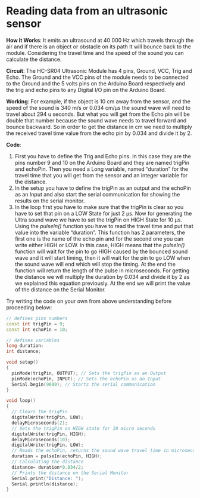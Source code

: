 # Reading data from an ultrasonic sensor
**How it Works**:
It emits an ultrasound at 40 000 Hz which travels through the air and if there is an object or obstacle on its path It will bounce back to the module. Considering the travel time and the speed of the sound you can calculate the distance.

**Circuit**:
The HC-SR04 Ultrasonic Module has 4 pins, Ground, VCC, Trig and Echo. The Ground and the VCC pins of the module needs to be connected to the Ground and the 5 volts pins on the Arduino Board respectively and the trig and echo pins to any Digital I/O pin on the Arduino Board.

**Working**:
For example, if the object is 10 cm away from the sensor, and the speed of the sound is 340 m/s or 0.034 cm/µs the sound wave will need to travel about 294 u seconds. But what you will get from the Echo pin will be double that number because the sound wave needs to travel forward and bounce backward.  So in order to get the distance in cm we need to multiply the received travel time value from the echo pin by 0.034 and divide it by 2.

**Code**:
1. First you have to define the Trig and Echo pins. In this case they are the pins number 9 and 10 on the Arduino Board and they are named trigPin and echoPin. Then you need a Long variable, named “duration” for the travel time that you will get from the sensor and an integer variable for the distance.
1. In the setup you have to define the trigPin as an output and the echoPin as an Input and also start the serial communication for showing the results on the serial monitor.
1. In the loop first you have to make sure that the trigPin is clear so you have to set that pin on a LOW State for just 2 µs. Now for generating the Ultra sound wave we have to set the trigPin on HIGH State for 10 µs. Using the *pulseIn()* function you have to read the travel time and put that value into the variable “duration”. This function has 2 parameters, the first one is the name of the echo pin and for the second one you can write either HIGH or LOW. In this case, HIGH means that the *pulseIn()* function will wait for the pin to go HIGH caused by the bounced sound wave and it will start timing, then it will wait for the pin to go LOW when the sound wave will end which will stop the timing. At the end the function will return the length of the pulse in microseconds. For getting the distance we will multiply the duration by 0.034 and divide it by 2 as we explained this equation previously.  At the end we will print the value of the distance on the Serial Monitor.

Try writing the code on your own from above understanding before proceeding below:
```C++
// defines pins numbers
const int trigPin = 9;
const int echoPin = 10;

// defines variables
long duration;
int distance;

void setup() 
{
  pinMode(trigPin, OUTPUT); // Sets the trigPin as an Output
  pinMode(echoPin, INPUT); // Sets the echoPin as an Input
  Serial.begin(9600); // Starts the serial communication
}

void loop() 
{
  // Clears the trigPin
  digitalWrite(trigPin, LOW);
  delayMicroseconds(2);
  // Sets the trigPin on HIGH state for 10 micro seconds
  digitalWrite(trigPin, HIGH);
  delayMicroseconds(10);
  digitalWrite(trigPin, LOW);
  // Reads the echoPin, returns the sound wave travel time in microseconds
  duration = pulseIn(echoPin, HIGH);
  // Calculating the distance
  distance= duration*0.034/2;
  // Prints the distance on the Serial Monitor
  Serial.print("Distance: ");
  Serial.println(distance);
}
```





